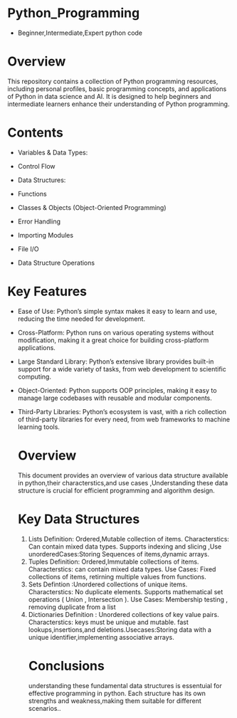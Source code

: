 # Python_Programming
-  Beginner,Intermediate,Expert python code
# Overview
This repository contains a collection of Python programming resources, including personal profiles, basic programming concepts, and applications of Python in data science and AI. It is designed to help beginners and intermediate learners enhance their understanding of Python programming.

# Contents
- Variables & Data Types:

-  Control Flow
  
- Data Structures:

- Functions

- Classes & Objects (Object-Oriented Programming)

- Error Handling

- Importing Modules

- File I/O

- Data Structure Operations

# Key Features
- Ease of Use: Python’s simple syntax makes it easy to learn and use, reducing the time needed for development.
- Cross-Platform: Python runs on various operating systems without modification, making it a great choice for building cross-platform applications.
- Large Standard Library: Python’s extensive library provides built-in support for a wide variety of tasks, from web development to scientific computing.
- Object-Oriented: Python supports OOP principles, making it easy to manage large codebases with reusable and modular components.
- Third-Party Libraries: Python’s ecosystem is vast, with a rich collection of third-party libraries for every need, from web frameworks to machine learning tools.

  # Overview
  This document provides an overview of various data structure available in python,their characterstics,and use cases ,Understanding these data structure is crucial for efficient programming and algorithm design.

  # Key Data Structures
  1. Lists Definition: Ordered,Mutable collection of items. Characterstics: Can contain mixed data types. Supports indexing and slicing ,Use unorderedCases:Storing Sequences of items,dynamic arrays.
  2. Tuples Definition: Ordered,Immutable collections of items. Characterstics: can contain mixed data types. Use Cases: Fixed collections of items, retirning multiple values from functions.
  3. Sets Defintion :Unordered collections of unique items. Characterstics: No duplicate elements. Supports mathematical set operations ( Union , Intersection ). Use Cases: Membership testing , removing duplicate from a list
  4. Dictionaries Definition : Unordered collections of key value pairs. Characterstics: keys must be unique and mutable. fast lookups,insertions,and deletions.Usecases:Storing data with a unique identifier,implementing associative arrays.
     # Conclusions
     understanding these fundamental data structures is essentuial for effective programming in python. Each structure has its own strengths and weakness,making them suitable for different scenarios..

  
